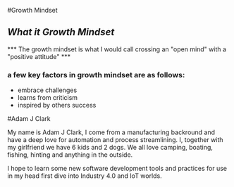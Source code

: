 #Growth Mindset

## _What it Growth Mindset_ 

*** The growth mindset is what I would call crossing an "open mind" with a "positive attitude" ***

### a few key factors in growth mindset are as follows:

* embrace challenges
* learns from criticism 
* inspired by others success


#Adam J Clark

My name is Adam J Clark, I come from a manufacturing backround and have a deep love for automation and process streamlining. I, together with my girlfriend we have 6 kids and 2 dogs. We all love camping, boating, fishing, hinting and anything in the outside. 

I hope to learn some new software development tools and practices for use in my head first dive into Industry 4.0 and IoT worlds.



